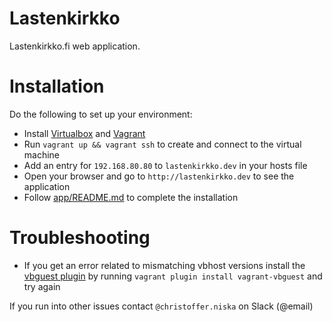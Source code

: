 # Lastenkirkko

Lastenkirkko.fi web application.

# Installation

Do the following to set up your environment:

- Install [Virtualbox](https://www.virtualbox.org/wiki/Downloads) and [Vagrant](http://www.vagrantup.com/downloads.html)
- Run `vagrant up && vagrant ssh` to create and connect to the virtual machine
- Add an entry for `192.168.80.80` to `lastenkirkko.dev` in your hosts file
- Open your browser and go to `http://lastenkirkko.dev` to see the application
- Follow [app/README.md](client/README.md) to complete the installation

# Troubleshooting

- If you get an error related to mismatching vbhost versions install the [vbguest plugin](https://github.com/dotless-de/vagrant-vbguest) by running `vagrant plugin install vagrant-vbguest` and try again

If you run into other issues contact `@christoffer.niska` on Slack (@email)
